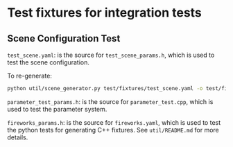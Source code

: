 # Test fixtures for integration tests

## Scene Configuration Test



`test_scene.yaml`: is the source for `test_scene_params.h`, which is used to test the scene configuration.

To re-generate:

```bash
python util/scene_generator.py test/fixtures/test_scene.yaml -o test/fixtures/test_scene_params.h
```

`parameter_test_params.h`: is the source for `parameter_test.cpp`, which is used to test the parameter system.

`fireworks_params.h`: is the source for `fireworks.yaml`, which is used to test the python tests for generating C++ fixtures. See `util/README.md` for more details.